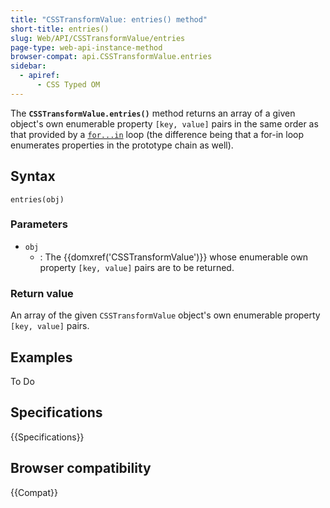 ```yaml
---
title: "CSSTransformValue: entries() method"
short-title: entries()
slug: Web/API/CSSTransformValue/entries
page-type: web-api-instance-method
browser-compat: api.CSSTransformValue.entries
sidebar:
  - apiref:
      - CSS Typed OM
---
```


The **`CSSTransformValue.entries()`** method
returns an array of a given object's own enumerable
property `[key, value]` pairs in the same order as that provided by a
[`for...in`](/en-US/docs/Web/JavaScript/Reference/Statements/for...in) loop (the difference being that a for-in loop enumerates
properties in the prototype chain as well).

## Syntax

```js-nolint
entries(obj)
```

### Parameters

- `obj`
  - : The {{domxref('CSSTransformValue')}} whose enumerable own property
    `[key, value]` pairs are to be returned.

### Return value

An array of the given `CSSTransformValue` object's own enumerable property
`[key, value]` pairs.

## Examples

To Do

## Specifications

{{Specifications}}

## Browser compatibility

{{Compat}}
